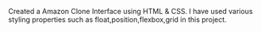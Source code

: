 Created a Amazon Clone Interface using HTML & CSS. I have used various styling properties such as float,position,flexbox,grid in this project.
